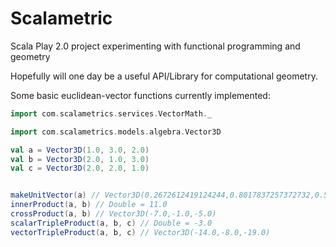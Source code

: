 # Scalametric
Scala Play 2.0 project experimenting with functional programming and geometry 

Hopefully will one day be a useful API/Library for computational geometry. 

Some basic euclidean-vector functions currently implemented: 

```scala
import com.scalametrics.services.VectorMath._

import com.scalametrics.models.algebra.Vector3D

val a = Vector3D(1.0, 3.0, 2.0)
val b = Vector3D(2.0, 1.0, 3.0)
val c = Vector3D(2.0, 2.0, 1.0)


makeUnitVector(a) // Vector3D(0.2672612419124244,0.8017837257372732,0.5345224838248488)
innerProduct(a, b) // Double = 11.0
crossProduct(a, b) // Vector3D(-7.0,-1.0,-5.0)
scalarTripleProduct(a, b, c) // Double = -3.0 
vectorTripleProduct(a, b, c) // Vector3D(-14.0,-8.0,-19.0)
```